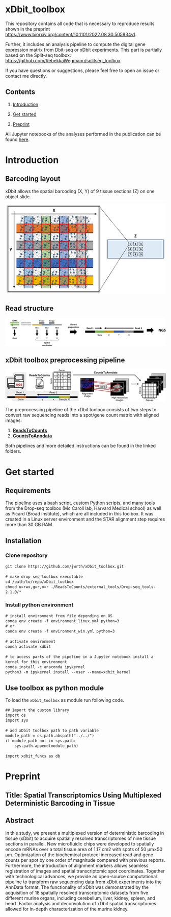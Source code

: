 # xDbit_toolbox

This repository contains all code that is necessary to reproduce results shown in the preprint https://www.biorxiv.org/content/10.1101/2022.08.30.505834v1.

Further, it includes an analysis pipeline to compute the digital gene expression matrix from Dbit-seq or xDbit experiments.
This part is partially based on the Split-seq toolbox: https://github.com/RebekkaWegmann/splitseq_toolbox.

If you have questions or suggestions, please feel free to open an issue or contact me directly.

## Contents

1. [Introduction](#introduction)

2. [Get started](#get-started)

3. [Preprint](#preprint)

All Jupyter notebooks of the analyses performed in the publication can be found [here](./publication/notebooks/).

# Introduction
## Barcoding layout

xDbit allows the spatial barcoding (X, Y) of 9 tissue sections (Z) on one object slide.

![layout](graphics/xdbit_layout.png)

## Read structure

![readstructure](graphics/xdbit_read-structure.png)

## xDbit toolbox preprocessing pipeline

![](graphics/pipeline_overview.png)

The preprocessing pipeline of the xDbit toolbox consists of two steps to convert raw sequencing reads into a spot/gene count matrix with aligned images:

1. [**ReadsToCounts**](./ReadsToCounts/)
2. [**CountsToAnndata**](./CountsToAnndata/)

Both pipelines and more detailed instructions can be found in the linked folders.

# Get started

## Requirements

The pipeline uses a bash script, custom Python scripts, and many tools from the Drop-seq toolbox (Mc Caroll lab, Harvard Medical school) as well as Picard (Broad institute), which are all included in this toolbox. It was created in a Linux server environment and the STAR alignment step requires more than 30 GB RAM.
## Installation

### Clone repository

```
git clone https://github.com/jwrth/xDbit_toolbox.git

# make drop seq toolbox executable
cd /path/to/repo/xDbit_toolbox
chmod u=rwx,g=r,o=r ./ReadsToCounts/external_tools/Drop-seq_tools-2.1.0/*
```

### Install python environment

```
# install environment from file depending on OS
conda env create -f environment_linux.yml python=3
# or
conda env create -f environment_win.yml python=3

# activate environment
conda activate xdbit

# to access parts of the pipeline in a Jupyter notebook install a kernel for this environment
conda install -c anaconda ipykernel
python3 -m ipykernel install --user --name=xdbit_kernel
```

## Use toolbox as python module

To load the `xDbit_toolbox` as module run following code.

```
## Import the custom library
import os
import sys

# add xDbit toolbox path to path variable
module_path = os.path.abspath("../../")
if module_path not in sys.path:
    sys.path.append(module_path)

import xdbit_funcs as db
```
# Preprint

## Title: Spatial Transcriptomics Using Multiplexed Deterministic Barcoding in Tissue

## Abstract

In this study, we present a multiplexed version of deterministic barcoding in tissue (xDbit) to acquire spatially resolved transcriptomes of nine tissue sections in parallel. New microfluidic chips were developed to spatially encode mRNAs over a total tissue area of 1.17 cm2 with spots of 50 µm×50 µm. Optimization of the biochemical protocol increased read and gene counts per spot by one order of magnitude compared with previous reports. Furthermore, the introduction of alignment markers allows seamless registration of images and spatial transcriptomic spot coordinates. Together with technological advances, we provide an open-source computational pipeline to transform raw sequencing data from xDbit experiments into the AnnData format. The functionality of xDbit was demonstrated by the acquisition of 18 spatially resolved transcriptomic datasets from five different murine organs, including cerebellum, liver, kidney, spleen, and heart. Factor analysis and deconvolution of xDbit spatial transcriptomes allowed for in-depth characterization of the murine kidney.
